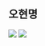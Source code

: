 <h2><b>오현명</b></h2>
<picture>
      <source
        srcset="
          https://github-readme-stats.vercel.app/api?username=Oh-linalan&show_icons=true&theme=dracula&count_private=true
        "
        media="(prefers-color-scheme: dark)"
      />
      <img
        src="https://github-readme-stats.vercel.app/api?username=Oh-linalan&show_icons=true&theme=dracula&count_private=true"
      />
</picture>
<picture>
      <source
              sourceset="https://github-readme-stats.vercel.app/api/top-langs/?username=Oh-linalan&langs_count=8"
              />
      <img
        src="https://github.com/Oh-linalan/github-readme-stats"
      />
</picture>
